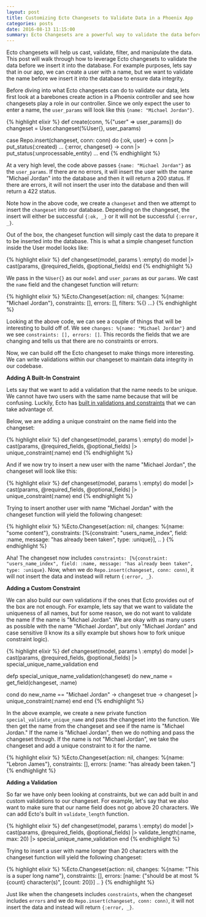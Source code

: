 ```yaml
---
layout: post
title: Customizing Ecto Changesets to Validate Data in a Phoenix App
categories: posts
date: 2016-08-13 11:15:00
summary: Ecto Changesets are a powerful way to validate the data before inserting it into the database
---
```


Ecto changesets will help us cast, validate, filter, and manipulate the data.
This post will walk through how to leverage Ecto changesets to validate the data
before we insert it into the database. For example purposes, lets say that in our app,
we can create a user with a name, but we want to validate the name
before we insert it into the database to ensure data integrity.

Before diving into what Ecto changesets can do to validate our data,
lets first look at a barebones create action in a Phoenix controller and see how
changesets play a role in our controller. Since we only expect the user to enter a name,
the `user_params` will look like this `{name: "Michael Jordan"}`.

{% highlight elixir %}
def create(conn, %{"user" => user_params}) do
  changeset = User.changeset(%User{}, user_params)

  case Repo.insert(changeset, conn: conn) do
      {:ok, user} ->
        conn
        |> put_status(:created)
        ...
      {:error, changeset} ->
        conn
        |> put_status(:unprocessable_entity)
        ...
    end
{% endhighlight %}

At a very high level, the code above passes `{name: "Michael Jordan"}` as the `user_params`.
If there are no errors, it will insert the user with the name "Michael Jordan" into
the database and then it will return a 200 status. If there are errors,
it will not insert the user into the database and then will return a 422 status.

Note how in the above code, we create a `changeset` and then we attempt to insert the `changeset`
into our database. Depending on the changeset, the insert will either be successful
`{:ok, _}` or it will not be successful `{:error, _}`.

Out of the box, the changeset function will simply cast the data to prepare it to be inserted into
the database. This is what a simple changeset function inside the User model looks like:

{% highlight elixir %}
def changeset(model, params \\ :empty) do
  model
  |> cast(params, @required_fields, @optional_fields)
end
{% endhighlight %}

We pass in the `%User{}` as our `model` and `user_params` as our `params`.
We cast the `name` field and the changeset function will return:

{% highlight elixir %}
%Ecto.Changeset{action: nil, changes: %{name: "Michael Jordan"},
constraints: [], errors: [], filters: %{} ...}
{% endhighlight %}

Looking at the above code, we can see a couple of things that will be interesting
to build off of. We see `changes: %{name: "Michael Jordan"}` and we see `constraints: [], errors: []`.
This records the fields that we are changing and tells us that there are no
constraints or errors.

Now, we can build off the Ecto changeset to make things more interesting. We can
write validations within our changeset to maintain data integrity in our codebase.

**Adding A Built-In Constraint**

Lets say that we want to add a validation that the name needs to be unique. We cannot
have two users with the same name because that will be confusing. Luckily, Ecto has
[built in validations and constraints](https://hexdocs.pm/ecto/Ecto.Changeset.html)
that we can take advantage of.

Below, we are adding a unique constraint on the name field into the changeset:

{% highlight elixir %}
def changeset(model, params \\ :empty) do
  model
  |> cast(params, @required_fields, @optional_fields)
  |> unique_constraint(:name)
end
{% endhighlight %}

And if we now try to insert a new user with the name "Michael Jordan", the changeset
will look like this:

{% highlight elixir %}
def changeset(model, params \\ :empty) do
  model
  |> cast(params, @required_fields, @optional_fields)
  |> unique_constraint(:name)
end
{% endhighlight %}

Trying to insert another user with name "Michael Jordan" with the changeset function
will yield the following changeset:

{% highlight elixir %}
%Ecto.Changeset{action: nil, changes: %{name: "some content"},
 constraints: [%{constraint: "users_name_index", field: :name,
    message: "has already been taken", type: :unique}], .. }
{% endhighlight %}

Aha! The changeset now includes `constraints: [%{constraint: "users_name_index", field: :name,
message: "has already been taken", type: :unique}`. Now, when we do `Repo.insert(changeset, conn: conn)`,
it will not insert the data and instead will return `{:error, _}`.

**Adding a Custom Constraint**

We can also build our own validations if the ones that Ecto provides out of the box
are not enough. For example, lets say that we want to validate the uniqueness of
all names, but for some reason, we do not want to validate the name if the name is "Michael Jordan".
We are okay with as many users as possible with the name "Michael Jordan", but only "Michael Jordan"
and case sensitive (I know its a silly example but shows how to fork unique constraint logic).

{% highlight elixir %}
def changeset(model, params \\ :empty) do
  model
  |> cast(params, @required_fields, @optional_fields)
  |> special_unique_name_validation
end

defp special_unique_name_validation(changeset) do
  new_name = get_field(changeset, :name)

  cond do
    new_name == "Michael Jordan" ->
      changeset
    true ->
      changeset
      |> unique_constraint(:name)
  end
end
{% endhighlight %}

In the above example, we create a new private function `special_validate_unique_name`
and pass the changeset into the function. We then get the name from the changeset
and see if the name is "Michael Jordan." If the name is "Michael Jordan", then we do
nothing and pass the changeset through. If the name is not "Michael Jordan", we take
the changeset and add a unique constraint to it for the name.

{% highlight elixir %}
%Ecto.Changeset{action: nil, changes: %{name: "Lebron James"}, constraints: [],
 errors: [name: "has already been taken."]
{% endhighlight %}

**Adding a Validation**

So far we have only been looking at constraints, but we can add built in and custom
validations to our changeset. For example, let's say that we also want to make sure
that our name field does not go above 20 characters. We can add Ecto's built in
`validate_length` function.

{% highlight elixir %}
def changeset(model, params \\ :empty) do
  model
  |> cast(params, @required_fields, @optional_fields)
  |> validate_length(:name, max: 20)
  |> special_unique_name_validation
end
{% endhighlight %}

Trying to insert a user with name longer than 20 characters with the changeset function
will yield the following changeset:

{% highlight elixir %}
%Ecto.Changeset{action: nil, changes: %{name: "This is a super long name"}, constraints: [],
 errors: [name: {"should be at most %{count} character(s)", [count: 20]}] .. }
{% endhighlight %}

Just like when the changesets includes `constraints`, when the changeset includes
`errors` and we do `Repo.insert(changeset, conn: conn)`, it will not insert the data and instead will return `{:error, _}`.
